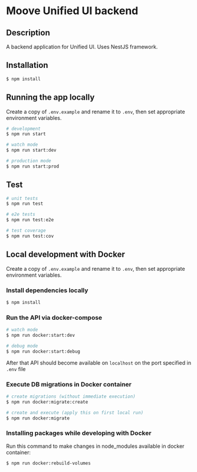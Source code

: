 # Moove Unified UI backend

## Description

A backend application for Unified UI. Uses NestJS framework.

## Installation

```bash
$ npm install
```

## Running the app locally

Create a copy of `.env.example` and rename it to `.env`, then set appropriate environment variables.

```bash
# development
$ npm run start

# watch mode
$ npm run start:dev

# production mode
$ npm run start:prod
```

## Test

```bash
# unit tests
$ npm run test

# e2e tests
$ npm run test:e2e

# test coverage
$ npm run test:cov
```

## Local development with Docker

Create a copy of `.env.example` and rename it to `.env`, then set appropriate environment variables.

### Install dependencies locally

```bash
$ npm install
```

### Run the API via docker-compose

```bash
# watch mode
$ npm run docker:start:dev

# debug mode
$ npm run docker:start:debug
```

After that API should become available on `localhost` on the port specified in `.env` file

### Execute DB migrations in Docker container

```bash
# create migrations (without immediate execution)
$ npm run docker:migrate:create

# create and execute (apply this on first local run)
$ npm run docker:migrate
```

### Installing packages while developing with Docker

Run this command to make changes in node_modules available in docker container:

```bash
$ npm run docker:rebuild-volumes
```

